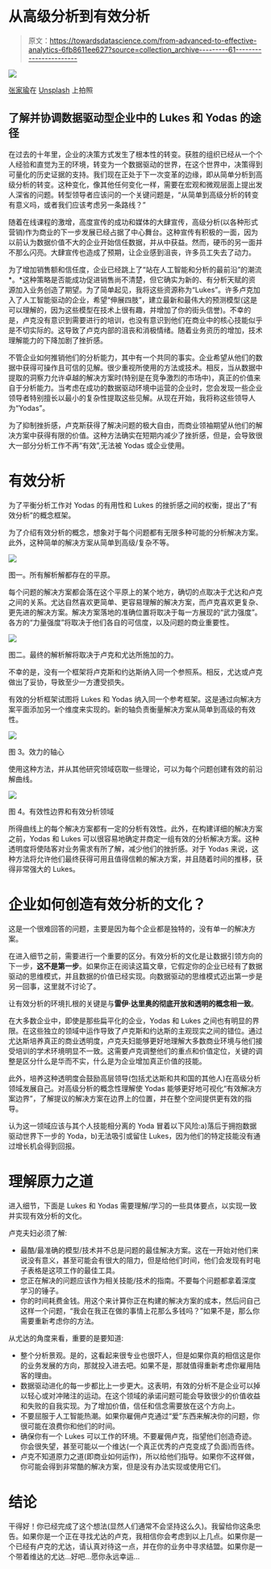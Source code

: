 # 从高级分析到有效分析

> 原文：<https://towardsdatascience.com/from-advanced-to-effective-analytics-6fb8611ee627?source=collection_archive---------61----------------------->

![](img/e7a46d7e8813c1cbd070284834ad72af.png)

[张家瑜](https://unsplash.com/@danielkcheung)在 [Unsplash](https://unsplash.com/?utm_source=medium&utm_medium=referral) 上拍照

## 了解并协调数据驱动型企业中的 Lukes 和 Yodas 的途径

在过去的十年里，企业的决策方式发生了根本性的转变。获胜的组织已经从一个个人经验和直觉为王的环境，转变为一个数据驱动的世界，在这个世界中，决策得到可量化的历史证据的支持。我们现在正处于下一次变革的边缘，即从简单分析到高级分析的转变。这种变化，像其他任何变化一样，需要在宏观和微观层面上提出发人深省的问题。转型领导者应该问的一个关键问题是，“从简单到高级分析的转变有意义吗，或者我们应该考虑另一条路线？”

随着在线课程的激增，高度宣传的成功和媒体的大肆宣传，高级分析(以各种形式营销)作为商业的下一步发展已经占据了中心舞台。这种宣传有积极的一面，因为以前认为数据价值不大的企业开始信任数据，并从中获益。然而，硬币的另一面并不那么闪亮。大肆宣传也造成了预期，让企业感到沮丧，许多员工失去了动力。

为了增加销售额和信任度，企业已经跳上了“站在人工智能和分析的最前沿”的潮流*。*这种策略是否能成功促进销售尚不清楚，但它确实为新的、有分析天赋的资源加入业务创造了期望。为了简单起见，我将这些资源称为“Lukes”。许多卢克加入了人工智能驱动的企业，希望“伸展四肢”，建立最新和最伟大的预测模型(这是可以理解的，因为这些模型在技术上很有趣，并增加了你的街头信誉)。不幸的是，卢克没有意识到需要进行的培训，也没有意识到他们在商业中的核心技能似乎是不切实际的。这导致了卢克内部的沮丧和消极情绪。随着业务资历的增加，技术理解能力的下降加剧了挫折感。

不管企业如何推销他们的分析能力，其中有一个共同的事实。企业希望从他们的数据中获得可操作且可信的见解。很少重视所使用的方法或技术。相反，当从数据中提取的洞察力允许卓越的解决方案时(特别是在竞争激烈的市场中)，真正的价值来自于分析能力。当考虑在成功的数据驱动环境中运营的企业时，您会发现一些企业领导者特别擅长以最小的复杂性提取这些见解。从现在开始，我将称这些领导人为“Yodas”。

为了抑制挫折感，卢克斯获得了解决问题的极大自由，而商业领袖期望从他们的解决方案中获得有限的价值。这种方法确实在短期内减少了挫折感，但是，会导致很大一部分分析工作不再“有效”,无法被 Yodas 或企业使用。

# 有效分析

为了平衡分析工作对 Yodas 的有用性和 Lukes 的挫折感之间的权衡，提出了“有效分析”的概念框架。

为了介绍有效分析的概念，想象对于每个问题都有无限多种可能的分析解决方案。此外，这种简单的解决方案从简单到高级/复杂不等。

![](img/d86b0ef0073d98e2a1dfe4a0809ed0ce.png)

图一。所有解析解都存在的平原。

每个问题的解决方案都会落在这个平原上的某个地方，确切的点取决于尤达和卢克之间的关系。尤达自然喜欢更简单、更容易理解的解决方案，而卢克喜欢更复杂、更先进的解决方案。解决方案落地的准确位置将取决于每一方展现的“武力强度”。各方的“力量强度”将取决于他们各自的可信度，以及问题的商业重要性。

![](img/bf7c5b16090efc5277c7d30ebf4876ff.png)

图二。最终的解析解将取决于卢克和尤达所施加的力。

不幸的是，没有一个框架将卢克斯和约达斯纳入同一个参照系。相反，尤达或卢克做出了妥协，导致至少一方遭受损失。

有效的分析框架试图将 Lukes 和 Yodas 纳入同一个参考框架。这是通过向解决方案平面添加另一个维度来实现的。新的轴负责衡量解决方案从简单到高级的有效性。

![](img/6f401fd80bebccdefd054363b1854111.png)

图 3。效力的轴心

使用这种方法，并从其他研究领域窃取一些理论，可以为每个问题创建有效的前沿解曲线。

![](img/8bece3b3ecb6f3fc25647233f54ad152.png)

图 4。有效性边界和有效分析领域

所得曲线上的每个解决方案都有一定的分析有效性。此外，在构建详细的解决方案之前，Yodas 和 Lukes 可以很容易地确定并商定一组有效的分析解决方案。这种透明度将使陆客对业务需求有所了解，减少他们的挫折感。对于 Yodas 来说，这种方法将允许他们最终获得可用且值得信赖的解决方案，并且随着时间的推移，获得非常强大的 Lukes。

# 企业如何创造有效分析的文化？

这是一个很难回答的问题，主要是因为每个企业都是独特的，没有单一的解决方案。

在进入细节之前，需要进行一个重要的区分。有效分析的文化是让数据引领方向的下一步，**这不是第一步**。如果你正在阅读这篇文章，它假定你的企业已经有了数据驱动的思维模式，并且数据的价值已经实现。向数据驱动的思维模式迈出第一步是另一回事，这里就不讨论了。

让有效分析的环境扎根的关键是与**雷伊·达里奥的彻底开放和透明的概念相一致**。

在大多数企业中，即使是那些扁平化的企业，Yodas 和 Lukes 之间也有明显的界限。在这些独立的领域中运作导致了卢克斯和约达斯的主观现实之间的错位。通过尤达斯培养真正的商业透明度，卢克夫妇能够更好地理解大多数商业环境与他们接受培训的学术环境明显不一致。这需要卢克调整他们的重点和价值定位，关键的调整是区分什么是华而不实，什么是为企业增加真正价值的技能。

此外，培养这种透明度会鼓励高层领导(包括尤达斯和共和国的其他人)在高级分析领域发展自己。对高级分析的概念性理解使 Yodas 能够更好地可视化“有效解决方案边界”，了解提议的解决方案在边界上的位置，并在整个空间提供更有效的指导。

认为这一领域应该与其个人技能相分离的 Yoda 冒着以下风险:a)落后于拥抱数据驱动世界下一步的 Yoda，b)无法吸引或留住 Lukes，因为他们的特定技能没有通过增长机会得到回报。

# 理解原力之道

进入细节，下面是 Lukes 和 Yodas 需要理解/学习的一些具体要点，以实现一致并实现有效分析的文化。

卢克夫妇必须了解:

*   最酷/最准确的模型/技术并不总是问题的最佳解决方案。这在一开始对他们来说没有意义，甚至可能会有很大的阻力，但是给他们时间，他们会发现有时电子表格是这项工作的最佳工具。
*   您正在解决的问题应该作为相关技能/技术的指南。不要每个问题都拿着深度学习的锤子。
*   你的时间耗费金钱。用这个来计算你正在构建的解决方案的成本，然后问自己这样一个问题，“我会在我正在做的事情上花那么多钱吗？”如果不是，那么你需要重新考虑你的方法。

从尤达的角度来看，重要的是要知道:

*   整个分析景观。是的，这看起来很专业也很吓人，但是如果你真的相信这是你的业务发展的方向，那就投入进去吧。如果不是，那就值得重新考虑你雇用陆客的理由。
*   数据驱动进化的每一步都比上一步更大。这表明，有效的分析不是企业可以掉以轻心或对冲赌注的运动。在这个领域的承诺问题可能会导致很少的价值收益和失败的自我实现。为了增加价值，信任和信念需要放在这个方向上。
*   不要屈服于人工智能热潮。如果你雇佣卢克通过“爱”东西来解决你的问题，你很可能在浪费你和他们的时间。
*   确保你有一个 Lukes 可以工作的环境。不要雇佣卢克，指望他们创造奇迹。你会很失望，甚至可能以一个维达(一个真正优秀的卢克变成了负面)而告终。
*   卢克不知道原力之道(即商业如何运作)，所以给他们指导。如果你不这样做，你可能会得到非常酷的解决方案，但是没有办法实现或使用它们。

# 结论

干得好！你已经完成了这个想法(显然人们通常不会坚持这么久)。我留给你这条忠告。如果你是一个正在寻找尤达的卢克，我相信你会考虑到以上几点。如果你是一个已经有卢克的尤达，请认真对待这一点，并在你的业务中寻求结盟。如果你是一个带着维达的尤达…好吧…愿你永远幸运…